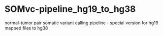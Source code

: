 # SOMvc-pipeline_hg19_to_hg38
normal-tumor pair somatic variant calling pipeline - special version for hg19 mapped files to hg38
